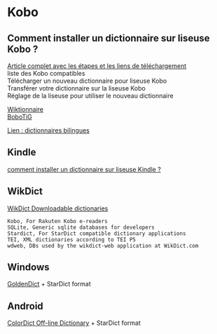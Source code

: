 # Kobo

## Comment installer un dictionnaire sur liseuse Kobo ?

  [Article complet avec les étapes et les liens de téléchargement](https://www.liseuses.net/installer-dictionnaire-liseuse-kobo/)  
  liste des Kobo compatibles  
  Télécharger un nouveau dictionnaire pour liseuse Kobo  
  Transférer votre dictionnaire sur la liseuse Kobo  
  Réglage de la liseuse pour utiliser le nouveau dictionnaire  
    
  [Wiktionnaire](https://github.com/BoboTiG/ebook-reader-dict)  
  [BoboTiG](https://github.com/BoboTiG/ebook-reader-dict/blob/master/docs/fr/README.md)
  
  [Lien : dictionnaires bilingues](https://download.wikdict.com/dictionaries/kobo/)  

## Kindle
  [comment installer un dictionnaire sur liseuse Kindle ?](https://www.liseuses.net/dictionnaire-kindle/)

## WikDict

[WikDict Downloadable dictionaries](https://download.wikdict.com/dictionaries/)  
  
    Kobo, For Rakuten Kobo e-readers  
    SQLite, Generic sqlite databases for developers  
    Stardict, For StarDict compatible dictionary applications  
    TEI, XML dictionaries according to TEI P5  
    wdweb, DBs used by the wikdict-web application at WikDict.com   

## Windows

[GoldenDict](https://portableapps.com/apps/education/goldendict_portable) + StarDict format

## Android

[ColorDict Off-line Dictionary](https://play.google.com/store/apps/details?id=com.socialnmobile.colordict&hl=en) + StarDict format
